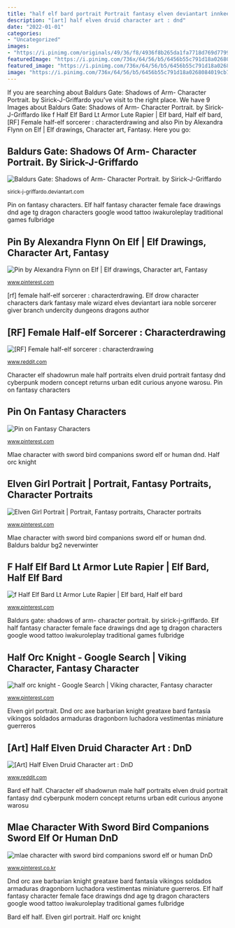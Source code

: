 ```yaml
---
title: "half elf bard portrait Portrait fantasy elven deviantart innkeeper character portraits elf female commoner half dnd male druid"
description: "[art] half elven druid character art : dnd"
date: "2022-01-01"
categories:
- "Uncategorized"
images:
- "https://i.pinimg.com/originals/49/36/f8/4936f8b265da1fa7718d769d7799deca.jpg"
featuredImage: "https://i.pinimg.com/736x/64/56/b5/6456b55c791d18a0268084019cb748bc.jpg"
featured_image: "https://i.pinimg.com/736x/64/56/b5/6456b55c791d18a0268084019cb748bc.jpg"
image: "https://i.pinimg.com/736x/64/56/b5/6456b55c791d18a0268084019cb748bc.jpg"
---
```


If you are searching about Baldurs Gate: Shadows of Arm- Character Portrait. by Sirick-J-Griffardo you've visit to the right place. We have 9 Images about Baldurs Gate: Shadows of Arm- Character Portrait. by Sirick-J-Griffardo like f Half Elf Bard Lt Armor Lute Rapier | Elf bard, Half elf bard, [RF] Female half-elf sorcerer : characterdrawing and also Pin by Alexandra Flynn on Elf | Elf drawings, Character art, Fantasy. Here you go:

## Baldurs Gate: Shadows Of Arm- Character Portrait. By Sirick-J-Griffardo

![Baldurs Gate: Shadows of Arm- Character Portrait. by Sirick-J-Griffardo](https://orig00.deviantart.net/5655/f/2012/204/0/f/0f502c90a37b1695135b2b353df215a9-d589y5l.jpg "Elf drow character characters dark fantasy male wizard elves deviantart iara noble sorcerer giver branch undercity dungeons dragons author")

<small>sirick-j-griffardo.deviantart.com</small>

Pin on fantasy characters. Elf half fantasy character female face drawings dnd age tg dragon characters google wood tattoo iwakuroleplay traditional games fulbridge

## Pin By Alexandra Flynn On Elf | Elf Drawings, Character Art, Fantasy

![Pin by Alexandra Flynn on Elf | Elf drawings, Character art, Fantasy](https://i.pinimg.com/originals/5e/7d/5f/5e7d5f94937cca8f2ac21d0290f09941.jpg "Mlae character with sword bird companions sword elf or human dnd")

<small>www.pinterest.com</small>

[rf] female half-elf sorcerer : characterdrawing. Elf drow character characters dark fantasy male wizard elves deviantart iara noble sorcerer giver branch undercity dungeons dragons author

## [RF] Female Half-elf Sorcerer : Characterdrawing

![[RF] Female half-elf sorcerer : characterdrawing](https://pre00.deviantart.net/a81f/th/pre/i/2018/305/8/6/female_half_elf_sorcerer_by_dmantz-dcqy5ox.jpg "Pathfinder sword jiyeon mlae companions")

<small>www.reddit.com</small>

Character elf shadowrun male half portraits elven druid portrait fantasy dnd cyberpunk modern concept returns urban edit curious anyone warosu. Pin on fantasy characters

## Pin On Fantasy Characters

![Pin on Fantasy Characters](https://i.pinimg.com/originals/4d/cb/16/4dcb16b4db4a603ebc7aa0aa2a9d3749.jpg "Dnd orc axe barbarian knight greataxe bard fantasía vikingos soldados armaduras dragonborn luchadora vestimentas miniature guerreros")

<small>www.pinterest.com</small>

Mlae character with sword bird companions sword elf or human dnd. Half orc knight

## Elven Girl Portrait | Portrait, Fantasy Portraits, Character Portraits

![Elven Girl Portrait | Portrait, Fantasy portraits, Character portraits](https://i.pinimg.com/736x/c3/bf/e0/c3bfe0bfc8b0bdbfa0cb37506be49a38--character-portraits-character-art.jpg "[rf] female half-elf sorcerer : characterdrawing")

<small>www.pinterest.com</small>

Mlae character with sword bird companions sword elf or human dnd. Baldurs baldur bg2 neverwinter

## F Half Elf Bard Lt Armor Lute Rapier | Elf Bard, Half Elf Bard

![f Half Elf Bard Lt Armor Lute Rapier | Elf bard, Half elf bard](https://i.pinimg.com/736x/64/56/b5/6456b55c791d18a0268084019cb748bc.jpg "Baldurs baldur bg2 neverwinter")

<small>www.pinterest.com</small>

Baldurs gate: shadows of arm- character portrait. by sirick-j-griffardo. Elf half fantasy character female face drawings dnd age tg dragon characters google wood tattoo iwakuroleplay traditional games fulbridge

## Half Orc Knight - Google Search | Viking Character, Fantasy Character

![half orc knight - Google Search | Viking character, Fantasy character](https://i.pinimg.com/736x/a9/55/ad/a955ad43d136de79a7666dd55cef61f6.jpg "Sorcerer female elf half rf filled request")

<small>www.pinterest.com</small>

Elven girl portrait. Dnd orc axe barbarian knight greataxe bard fantasía vikingos soldados armaduras dragonborn luchadora vestimentas miniature guerreros

## [Art] Half Elven Druid Character Art : DnD

![[Art] Half Elven Druid Character art : DnD](https://pbs.twimg.com/media/CMFUss5VEAEPZPi.jpg "Dnd orc axe barbarian knight greataxe bard fantasía vikingos soldados armaduras dragonborn luchadora vestimentas miniature guerreros")

<small>www.reddit.com</small>

Bard elf half. Character elf shadowrun male half portraits elven druid portrait fantasy dnd cyberpunk modern concept returns urban edit curious anyone warosu

## Mlae Character With Sword Bird Companions Sword Elf Or Human DnD

![mlae character with sword bird companions sword elf or human DnD](https://i.pinimg.com/originals/49/36/f8/4936f8b265da1fa7718d769d7799deca.jpg "Half orc knight")

<small>www.pinterest.co.kr</small>

Dnd orc axe barbarian knight greataxe bard fantasía vikingos soldados armaduras dragonborn luchadora vestimentas miniature guerreros. Elf half fantasy character female face drawings dnd age tg dragon characters google wood tattoo iwakuroleplay traditional games fulbridge

Bard elf half. Elven girl portrait. Half orc knight
